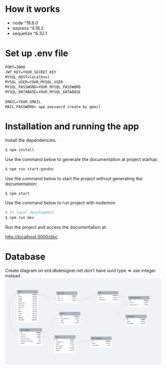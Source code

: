 
# How it works

- node ^18.6.0
- express ^4.18.2
- sequelize ^6.32.1

# Set up .env file
```
PORT=3000
JWT_KEY=YOUR_SECRET_KEY
MYSQL_HOST=localhost
MYSQL_USER=YOUR_MYSQL_USER
MYSQL_PASSWORD=YOUR_MYSQL_PASSWORD
MYSQL_DATABASE=YOUR_MYSQL_DATABASE

EMAIL=YOUR_GMAIL
MAIL_PASSWORD= app password create by gmail
```
# Installation and running the app

Install the dependencies:

```bash
$ npm install
```

Use the command below to generate the documentation at project startup:

```bash
$ npm run start-gendoc
```

Use the command below to start the project without generating the documentation:

```bash
$ npm start
```

Use the command below to run project with nodemon

```bash
# In local development
$ npm run dev
```

Run the project and access the documentation at:

[http://localhost:3000/doc](http://localhost:3000/doc)



# Database
Create diagram on erd.dbdesigner.net don't have uuid type => use integer instead
![img of database](user-management_database.png)